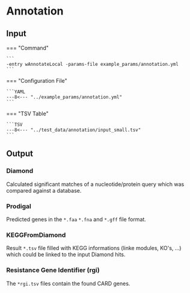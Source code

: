 # Annotation

## Input  

=== "Command"

    ```
    -entry wAnnotateLocal -params-file example_params/annotation.yml
    ```

=== "Configuration File"

    ```YAML
    ---8<--- "../example_params/annotation.yml"
    ```

=== "TSV Table"

    ```TSV
    ---8<--- "../test_data/annotation/input_small.tsv"
    ```

## Output

### Diamond

Calculated significant matches of a nucleotide/protein query which was compared against a database.

### Prodigal

Predicted genes in the `*.faa` `*.fna` and `*.gff` file format.

### KEGGFromDiamond

Result `*.tsv` file filled with KEGG informations (linke modules, KO's, ...) which could be linked to the input Diamond hits.
  
### Resistance Gene Identifier (rgi)

The `*rgi.tsv` files contain the found CARD genes.


